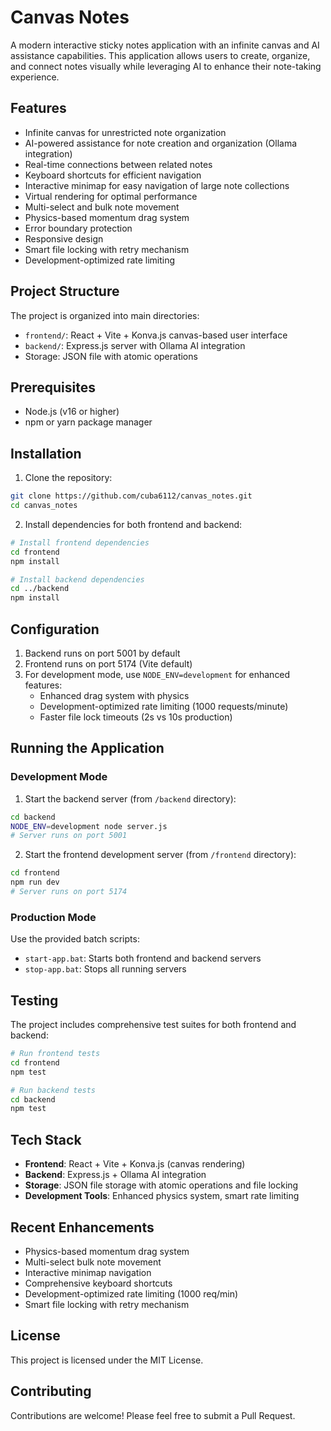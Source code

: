 # Canvas Notes

A modern interactive sticky notes application with an infinite canvas and AI assistance capabilities. This application allows users to create, organize, and connect notes visually while leveraging AI to enhance their note-taking experience.

## Features

- Infinite canvas for unrestricted note organization
- AI-powered assistance for note creation and organization (Ollama integration)
- Real-time connections between related notes
- Keyboard shortcuts for efficient navigation
- Interactive minimap for easy navigation of large note collections
- Virtual rendering for optimal performance
- Multi-select and bulk note movement
- Physics-based momentum drag system
- Error boundary protection
- Responsive design
- Smart file locking with retry mechanism
- Development-optimized rate limiting

## Project Structure

The project is organized into main directories:

- `frontend/`: React + Vite + Konva.js canvas-based user interface
- `backend/`: Express.js server with Ollama AI integration
- Storage: JSON file with atomic operations

## Prerequisites

- Node.js (v16 or higher)
- npm or yarn package manager

## Installation

1. Clone the repository:

```bash
git clone https://github.com/cuba6112/canvas_notes.git
cd canvas_notes
```

2. Install dependencies for both frontend and backend:

```bash
# Install frontend dependencies
cd frontend
npm install

# Install backend dependencies
cd ../backend
npm install
```

## Configuration

1. Backend runs on port 5001 by default
2. Frontend runs on port 5174 (Vite default)
3. For development mode, use `NODE_ENV=development` for enhanced features:
   - Enhanced drag system with physics
   - Development-optimized rate limiting (1000 requests/minute)
   - Faster file lock timeouts (2s vs 10s production)

## Running the Application

### Development Mode

1. Start the backend server (from `/backend` directory):

```bash
cd backend
NODE_ENV=development node server.js
# Server runs on port 5001
```

2. Start the frontend development server (from `/frontend` directory):

```bash
cd frontend
npm run dev
# Server runs on port 5174
```

### Production Mode

Use the provided batch scripts:

- `start-app.bat`: Starts both frontend and backend servers
- `stop-app.bat`: Stops all running servers

## Testing

The project includes comprehensive test suites for both frontend and backend:

```bash
# Run frontend tests
cd frontend
npm test

# Run backend tests
cd backend
npm test
```

## Tech Stack

- **Frontend**: React + Vite + Konva.js (canvas rendering)
- **Backend**: Express.js + Ollama AI integration
- **Storage**: JSON file storage with atomic operations and file locking
- **Development Tools**: Enhanced physics system, smart rate limiting

## Recent Enhancements

- Physics-based momentum drag system
- Multi-select bulk note movement
- Interactive minimap navigation
- Comprehensive keyboard shortcuts
- Development-optimized rate limiting (1000 req/min)
- Smart file locking with retry mechanism

## License

This project is licensed under the MIT License.

## Contributing

Contributions are welcome! Please feel free to submit a Pull Request.